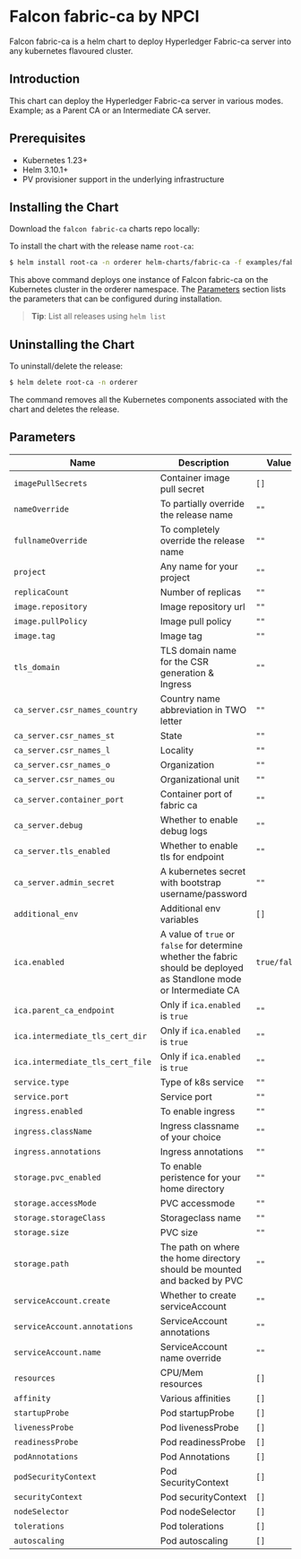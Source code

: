 # Falcon fabric-ca by NPCI

Falcon fabric-ca is a helm chart to deploy Hyperledger Fabric-ca server into any kubernetes flavoured cluster. 

## Introduction

This chart can deploy the Hyperledger Fabric-ca server in various modes. Example; as a Parent CA or an Intermediate CA server.  

## Prerequisites

- Kubernetes 1.23+
- Helm 3.10.1+
- PV provisioner support in the underlying infrastructure

## Installing the Chart

Download the `falcon fabric-ca` charts repo locally:

To install the chart with the release name `root-ca`:

```bash
$ helm install root-ca -n orderer helm-charts/fabric-ca -f examples/fabric-ca/root-ca.yaml
```

This above command deploys one instance of Falcon fabric-ca on the Kubernetes cluster in the orderer namespace. The [Parameters](#parameters) section lists the parameters that can be configured during installation.

> **Tip**: List all releases using `helm list`

## Uninstalling the Chart

To uninstall/delete the release:

```bash
$ helm delete root-ca -n orderer 
```

The command removes all the Kubernetes components associated with the chart and deletes the release.

## Parameters

| Name                      | Description                                     | Value |
| ------------------------- | ----------------------------------------------- | ----- |
| `imagePullSecrets` | Container image pull secret | `[]` |
| `nameOverride` | To partially override the release name | `""` |
| `fullnameOverride` | To completely override the release name | `""` |
| `project` | Any name for your project | `""` |
| `replicaCount` | Number of replicas | `""` |
| `image.repository` | Image repository url | `""` |
| `image.pullPolicy` | Image pull policy | `""` |
| `image.tag` | Image tag | `""` |
| `tls_domain` | TLS domain name for the CSR generation & Ingress | `""` |
| `ca_server.csr_names_country` | Country name abbreviation in TWO letter  | `""` |
| `ca_server.csr_names_st` | State | `""` |
| `ca_server.csr_names_l` | Locality | `""` |
| `ca_server.csr_names_o` | Organization | `""` |
| `ca_server.csr_names_ou` | Organizational unit | `""` |
| `ca_server.container_port` | Container port of fabric ca | `""` |
| `ca_server.debug` | Whether to enable debug logs | `""` |
| `ca_server.tls_enabled` | Whether to enable tls for endpoint | `""` |
| `ca_server.admin_secret` | A kubernetes secret with bootstrap username/password | `""` |
| `additional_env` | Additional env variables | `[]` |
| `ica.enabled` | A value of `true` or `false` for determine whether the fabric should be deployed as Standlone mode or Intermediate CA | `true/false` |
| `ica.parent_ca_endpoint` | Only if `ica.enabled` is `true` | `""` |
| `ica.intermediate_tls_cert_dir` | Only if `ica.enabled` is `true` | `""` |
| `ica.intermediate_tls_cert_file` | Only if `ica.enabled` is `true` | `""` |
| `service.type` | Type of k8s service | `""` |
| `service.port` | Service port | `""` |
| `ingress.enabled` | To enable ingress | `""` |
| `ingress.className` | Ingress classname of your choice | `""` |
| `ingress.annotations` | Ingress annotations | `""` |
| `storage.pvc_enabled` | To enable peristence for your home directory | `""` |
| `storage.accessMode` | PVC accessmode | `""` |
| `storage.storageClass` | Storageclass name | `""` |
| `storage.size` | PVC size | `""` |
| `storage.path` | The path on where the home directory should be mounted and backed by PVC | `""` |
| `serviceAccount.create` | Whether to create serviceAccount | `""` |
| `serviceAccount.annotations` | ServiceAccount annotations | `""` |
| `serviceAccount.name` | ServiceAccount name override | `""` |
| `resources` | CPU/Mem resources | `[]` |
| `affinity` | Various affinities | `[]` |
| `startupProbe` | Pod startupProbe | `[]` |
| `livenessProbe` | Pod livenessProbe | `[]` |
| `readinessProbe` | Pod readinessProbe | `[]` |
| `podAnnotations` | Pod Annotations | `[]` |
| `podSecurityContext` | Pod SecurityContext | `[]` |
| `securityContext` | Pod securityContext | `[]` |
| `nodeSelector` | Pod nodeSelector | `[]` |
| `tolerations` | Pod tolerations | `[]` |
| `autoscaling` | Pod autoscaling | `[]` |


